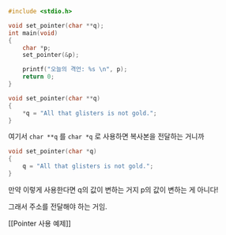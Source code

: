 

```c
#include <stdio.h>

void set_pointer(char **q);
int main(void)
{
    char *p;
    set_pointer(&p);

    printf("오늘의 격언: %s \n", p);
    return 0;
}

void set_pointer(char **q)
{
    *q = "All that glisters is not gold.";
}
```

여기서 `char **q` 를 `char *q` 로 사용하면 복사본을 전달하는 거니까

```c
void set_pointer(char *q)
{
    q = "All that glisters is not gold.";
}
```

만약 이렇게 사용한다면 q의 값이 변하는 거지 p의 값이 변하는 게 아니다!

그래서 주소를 전달해야 하는 거임.

[[Pointer 사용 예제]]
